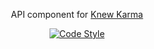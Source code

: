<p align="center">API component for <a href="https://pypi.org/project/knewkarma">Knew Karma</a></p>

<p align="center">
  <a href="https://github.com/knewkarma-io/knewkarma"><img alt="Code Style" src="https://img.shields.io/badge/code%20style-black-000000?logo=github&link=https%3A%2F%2Fgithub.com%2Fknewkarma-io%2Fkarmakraft"></a>
</p>
